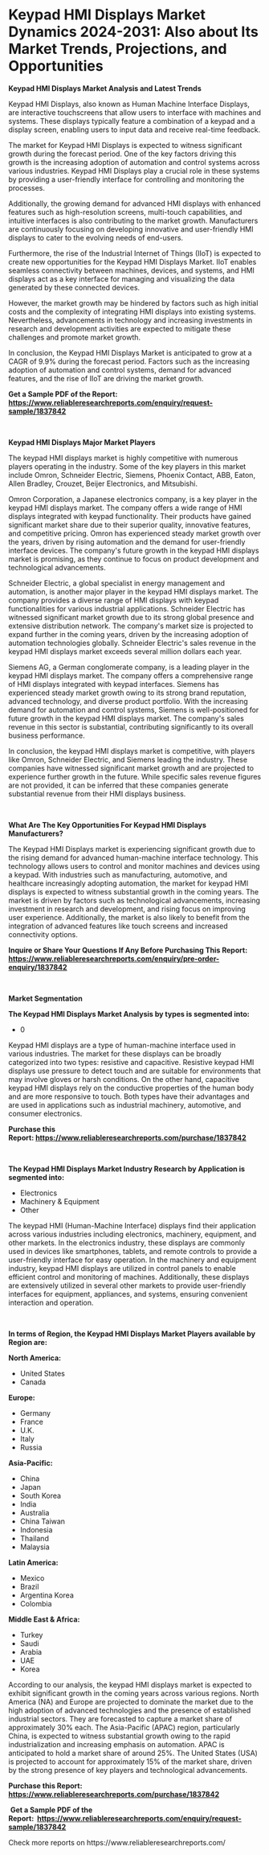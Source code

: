 <p><h1>Keypad HMI Displays Market Dynamics 2024-2031: Also about Its Market Trends, Projections, and Opportunities</h1></p><p><strong>Keypad HMI Displays Market Analysis and Latest Trends</strong></p>
<p><p>Keypad HMI Displays, also known as Human Machine Interface Displays, are interactive touchscreens that allow users to interface with machines and systems. These displays typically feature a combination of a keypad and a display screen, enabling users to input data and receive real-time feedback.</p><p>The market for Keypad HMI Displays is expected to witness significant growth during the forecast period. One of the key factors driving this growth is the increasing adoption of automation and control systems across various industries. Keypad HMI Displays play a crucial role in these systems by providing a user-friendly interface for controlling and monitoring the processes.</p><p>Additionally, the growing demand for advanced HMI displays with enhanced features such as high-resolution screens, multi-touch capabilities, and intuitive interfaces is also contributing to the market growth. Manufacturers are continuously focusing on developing innovative and user-friendly HMI displays to cater to the evolving needs of end-users.</p><p>Furthermore, the rise of the Industrial Internet of Things (IIoT) is expected to create new opportunities for the Keypad HMI Displays Market. IIoT enables seamless connectivity between machines, devices, and systems, and HMI displays act as a key interface for managing and visualizing the data generated by these connected devices.</p><p>However, the market growth may be hindered by factors such as high initial costs and the complexity of integrating HMI displays into existing systems. Nevertheless, advancements in technology and increasing investments in research and development activities are expected to mitigate these challenges and promote market growth.</p><p>In conclusion, the Keypad HMI Displays Market is anticipated to grow at a CAGR of 9.9% during the forecast period. Factors such as the increasing adoption of automation and control systems, demand for advanced features, and the rise of IIoT are driving the market growth.</p></p>
<p><strong>Get a Sample PDF of the Report:&nbsp; <a href="https://www.reliableresearchreports.com/enquiry/request-sample/1837842">https://www.reliableresearchreports.com/enquiry/request-sample/1837842</a></strong></p>
<p>&nbsp;</p>
<p><strong>Keypad HMI Displays Major Market Players</strong></p>
<p><p>The keypad HMI displays market is highly competitive with numerous players operating in the industry. Some of the key players in this market include Omron, Schneider Electric, Siemens, Phoenix Contact, ABB, Eaton, Allen Bradley, Crouzet, Beijer Electronics, and Mitsubishi.</p><p>Omron Corporation, a Japanese electronics company, is a key player in the keypad HMI displays market. The company offers a wide range of HMI displays integrated with keypad functionality. Their products have gained significant market share due to their superior quality, innovative features, and competitive pricing. Omron has experienced steady market growth over the years, driven by rising automation and the demand for user-friendly interface devices. The company's future growth in the keypad HMI displays market is promising, as they continue to focus on product development and technological advancements.</p><p>Schneider Electric, a global specialist in energy management and automation, is another major player in the keypad HMI displays market. The company provides a diverse range of HMI displays with keypad functionalities for various industrial applications. Schneider Electric has witnessed significant market growth due to its strong global presence and extensive distribution network. The company's market size is projected to expand further in the coming years, driven by the increasing adoption of automation technologies globally. Schneider Electric's sales revenue in the keypad HMI displays market exceeds several million dollars each year.</p><p>Siemens AG, a German conglomerate company, is a leading player in the keypad HMI displays market. The company offers a comprehensive range of HMI displays integrated with keypad interfaces. Siemens has experienced steady market growth owing to its strong brand reputation, advanced technology, and diverse product portfolio. With the increasing demand for automation and control systems, Siemens is well-positioned for future growth in the keypad HMI displays market. The company's sales revenue in this sector is substantial, contributing significantly to its overall business performance.</p><p>In conclusion, the keypad HMI displays market is competitive, with players like Omron, Schneider Electric, and Siemens leading the industry. These companies have witnessed significant market growth and are projected to experience further growth in the future. While specific sales revenue figures are not provided, it can be inferred that these companies generate substantial revenue from their HMI displays business.</p></p>
<p>&nbsp;</p>
<p><strong>What Are The Key Opportunities For Keypad HMI Displays Manufacturers?</strong></p>
<p><p>The Keypad HMI Displays market is experiencing significant growth due to the rising demand for advanced human-machine interface technology. This technology allows users to control and monitor machines and devices using a keypad. With industries such as manufacturing, automotive, and healthcare increasingly adopting automation, the market for keypad HMI displays is expected to witness substantial growth in the coming years. The market is driven by factors such as technological advancements, increasing investment in research and development, and rising focus on improving user experience. Additionally, the market is also likely to benefit from the integration of advanced features like touch screens and increased connectivity options.</p></p>
<p><strong>Inquire or Share Your Questions If Any Before Purchasing This Report: <a href="https://www.reliableresearchreports.com/enquiry/pre-order-enquiry/1837842">https://www.reliableresearchreports.com/enquiry/pre-order-enquiry/1837842</a></strong></p>
<p>&nbsp;</p>
<p><strong>Market Segmentation</strong></p>
<p><strong>The Keypad HMI Displays Market Analysis by types is segmented into:</strong></p>
<p><ul><li>0</li></ul></p>
<p><p>Keypad HMI displays are a type of human-machine interface used in various industries. The market for these displays can be broadly categorized into two types: resistive and capacitive. Resistive keypad HMI displays use pressure to detect touch and are suitable for environments that may involve gloves or harsh conditions. On the other hand, capacitive keypad HMI displays rely on the conductive properties of the human body and are more responsive to touch. Both types have their advantages and are used in applications such as industrial machinery, automotive, and consumer electronics.</p></p>
<p><strong>Purchase this Report:&nbsp;<a href="https://www.reliableresearchreports.com/purchase/1837842">https://www.reliableresearchreports.com/purchase/1837842</a></strong></p>
<p>&nbsp;</p>
<p><strong>The Keypad HMI Displays Market Industry Research by Application is segmented into:</strong></p>
<p><ul><li>Electronics</li><li>Machinery & Equipment</li><li>Other</li></ul></p>
<p><p>The keypad HMI (Human-Machine Interface) displays find their application across various industries including electronics, machinery, equipment, and other markets. In the electronics industry, these displays are commonly used in devices like smartphones, tablets, and remote controls to provide a user-friendly interface for easy operation. In the machinery and equipment industry, keypad HMI displays are utilized in control panels to enable efficient control and monitoring of machines. Additionally, these displays are extensively utilized in several other markets to provide user-friendly interfaces for equipment, appliances, and systems, ensuring convenient interaction and operation.</p></p>
<p>&nbsp;</p>
<p><strong>In terms of Region, the Keypad HMI Displays Market Players available by Region are:</strong></p>
<p>
    <p> <strong> North America: </strong>
        <ul>
            <li>United States</li>
            <li>Canada</li>
        </ul>
        </p> 
    <p> <strong> Europe: </strong>
        <ul>
            <li>Germany</li>
            <li>France</li>
            <li>U.K.</li>
            <li>Italy</li>
            <li>Russia</li>
        </ul>
        </p> 
    <p> <strong> Asia-Pacific: </strong>
        <ul>
            <li>China</li>
            <li>Japan</li>
            <li>South Korea</li>
            <li>India</li>
            <li>Australia</li>
            <li>China Taiwan</li>
            <li>Indonesia</li>
            <li>Thailand</li>
            <li>Malaysia</li>
        </ul>
        </p> 
    <p> <strong> Latin America: </strong>
        <ul>
            <li>Mexico</li>
            <li>Brazil</li>
            <li>Argentina Korea</li>
            <li>Colombia</li>
        </ul>
        </p> 
    <p> <strong> Middle East & Africa: </strong>
        <ul>
            <li>Turkey</li>
            <li>Saudi</li>
            <li>Arabia</li>
            <li>UAE</li>
            <li>Korea</li>
        </ul>
    </p>
    </p>
<p><p>According to our analysis, the keypad HMI displays market is expected to exhibit significant growth in the coming years across various regions. North America (NA) and Europe are projected to dominate the market due to the high adoption of advanced technologies and the presence of established industrial sectors. They are forecasted to capture a market share of approximately 30% each. The Asia-Pacific (APAC) region, particularly China, is expected to witness substantial growth owing to the rapid industrialization and increasing emphasis on automation. APAC is anticipated to hold a market share of around 25%. The United States (USA) is projected to account for approximately 15% of the market share, driven by the strong presence of key players and technological advancements.</p></p>
<p><strong>Purchase this Report: <a href="https://www.reliableresearchreports.com/purchase/1837842">https://www.reliableresearchreports.com/purchase/1837842</a></strong></p>
<p>&nbsp;<strong>Get a Sample PDF of the Report:&nbsp;&nbsp;<a href="https://www.reliableresearchreports.com/enquiry/request-sample/1837842">https://www.reliableresearchreports.com/enquiry/request-sample/1837842</a></strong></p>
<p><strong></strong></p>
<p>Check more reports on https://www.reliableresearchreports.com/</p>